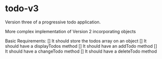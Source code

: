 # todo-v3
Version three of a progressive todo application.

More complex implementation of Version 2 incorporating objects

Basic Requirements:
[] It should store the todos array on an object
[] It should have a displayTodos method
[] It should have an addTodo method
[] It should have a changeTodo method
[] It should have a deleteTodo method

